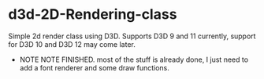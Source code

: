 # d3d-2D-Rendering-class
Simple 2d render class using D3D. Supports D3D 9 and 11 currently, support for D3D 10 and D3D 12 may come later.

+ NOTE NOTE FINISHED. most of the stuff is already done, I just need to add a font renderer and some draw functions.
